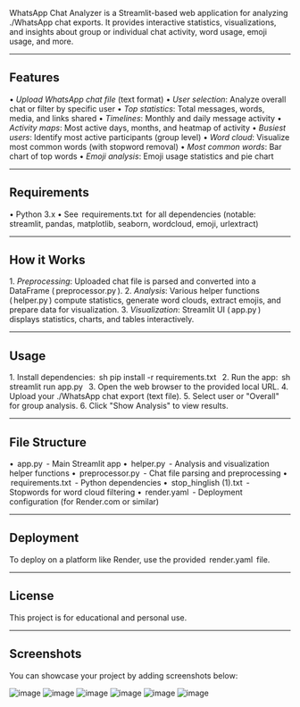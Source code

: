 WhatsApp Chat Analyzer is a Streamlit-based web application for analyzing ./WhatsApp chat exports. It provides interactive statistics, visualizations, and insights about group or individual chat activity, word usage, emoji usage, and more.

---

## Features

•⁠  ⁠*Upload WhatsApp chat file* (text format)
•⁠  ⁠*User selection*: Analyze overall chat or filter by specific user
•⁠  ⁠*Top statistics*: Total messages, words, media, and links shared
•⁠  ⁠*Timelines*: Monthly and daily message activity
•⁠  ⁠*Activity maps*: Most active days, months, and heatmap of activity
•⁠  ⁠*Busiest users*: Identify most active participants (group level)
•⁠  ⁠*Word cloud*: Visualize most common words (with stopword removal)
•⁠  ⁠*Most common words*: Bar chart of top words
•⁠  ⁠*Emoji analysis*: Emoji usage statistics and pie chart

---

## Requirements

•⁠  ⁠Python 3.x
•⁠  ⁠See ⁠ requirements.txt ⁠ for all dependencies (notable: streamlit, pandas, matplotlib, seaborn, wordcloud, emoji, urlextract)

---

## How it Works

1.⁠ ⁠*Preprocessing*: Uploaded chat file is parsed and converted into a DataFrame (⁠ preprocessor.py ⁠).
2.⁠ ⁠*Analysis*: Various helper functions (⁠ helper.py ⁠) compute statistics, generate word clouds, extract emojis, and prepare data for visualization.
3.⁠ ⁠*Visualization*: Streamlit UI (⁠ app.py ⁠) displays statistics, charts, and tables interactively.

---

## Usage

1.⁠ ⁠Install dependencies:
   ⁠ sh
   pip install -r requirements.txt
    ⁠
2.⁠ ⁠Run the app:
   ⁠ sh
   streamlit run app.py
    ⁠
3.⁠ ⁠Open the web browser to the provided local URL.
4.⁠ ⁠Upload your ./WhatsApp chat export (text file).
5.⁠ ⁠Select user or "Overall" for group analysis.
6.⁠ ⁠Click "Show Analysis" to view results.

---

## File Structure

•⁠  ⁠⁠ app.py ⁠ - Main Streamlit app
•⁠  ⁠⁠ helper.py ⁠ - Analysis and visualization helper functions
•⁠  ⁠⁠ preprocessor.py ⁠ - Chat file parsing and preprocessing
•⁠  ⁠⁠ requirements.txt ⁠ - Python dependencies
•⁠  ⁠⁠ stop_hinglish (1).txt ⁠ - Stopwords for word cloud filtering
•⁠  ⁠⁠ render.yaml ⁠ - Deployment configuration (for Render.com or similar)

---

## Deployment

To deploy on a platform like Render, use the provided ⁠ render.yaml ⁠ file.

---

## License

This project is for educational and personal use.

---

## Screenshots

You can showcase your project by adding screenshots below:

<!-- Example screenshot usage. Place your images in 'WhatsApp-Chat-Analyzer-main/resources/' relative to this README, or update the paths below as needed. -->
![image](https://github.com/user-attachments/assets/6732b854-8aaf-47c6-ac73-0ffcc9fee2d5)
![image](https://github.com/user-attachments/assets/b5feb7de-356d-4862-94ee-0d35ef74d6af)
![image](https://github.com/user-attachments/assets/76f60987-41a4-479a-a1e4-b03fced9da7f)
![image](https://github.com/user-attachments/assets/31158e07-7846-4f37-b4bd-16d93b952a35)
![image](https://github.com/user-attachments/assets/2c548a23-e357-46d3-ae2d-b01d9fdea546)
![image](https://github.com/user-attachments/assets/dc527f8e-e4b3-4c46-9ae2-0ce14572a8d1)

